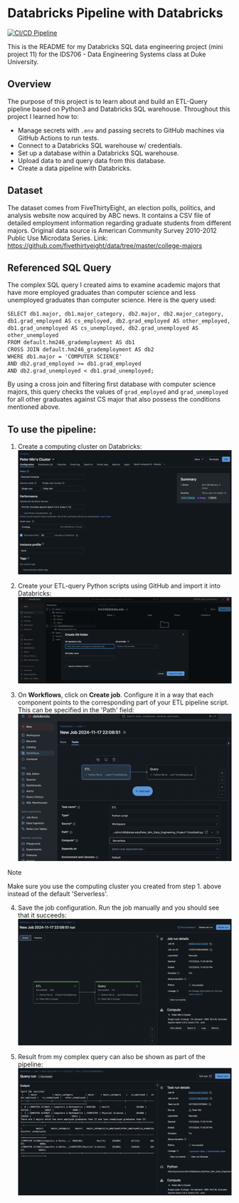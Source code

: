 # Databricks Pipeline with Databricks
[![CI/CD Pipeline](https://github.com/nogibjj/Peter_Min_Data_Engineering_Project11/actions/workflows/cicd.yml/badge.svg?branch=main)](https://github.com/nogibjj/Peter_Min_Data_Engineering_Project11/actions/workflows/cicd.yml)

This is the README for my Databricks SQL data engineering project (mini project 11) for the IDS706 - Data Engineering Systems class at Duke University.

## Overview
The purpose of this project is to learn about and build an ETL-Query pipeline based on Python3 and Databricks SQL warehouse. Throughout this project I learned how to:
- Manage secrets with `.env` and passing secrets to GitHub machines via GitHub Actions to run tests.
- Connect to a Databricks SQL warehouse w/ credentials.
- Set up a database within a Databricks SQL warehouse.
- Upload data to and query data from this database.
- Create a data pipeline with Databricks.

## Dataset
The dataset comes from FiveThirtyEight, an election polls, politics, and analysis website now acquired by ABC news. It contains a CSV file of detailed employment information regarding graduate students from different majors. Original data source is American Community Survey 2010-2012 Public Use Microdata Series. Link: https://github.com/fivethirtyeight/data/tree/master/college-majors

## Referenced SQL Query
The complex SQL query I created aims to examine academic majors that have more employed graduates than computer science and less unemployed graduates than computer science. Here is the query used:
```
SELECT db1.major, db1.major_category, db2.major, db2.major_category, 
db1.grad_employed AS cs_employed, db2.grad_employed AS other_employed,
db1.grad_unemployed AS cs_unemployed, db2.grad_unemployed AS other_unemployed
FROM default.hm246_grademployment AS db1
CROSS JOIN default.hm246_grademployment AS db2
WHERE db1.major = 'COMPUTER SCIENCE'
AND db2.grad_employed >= db1.grad_employed
AND db2.grad_unemployed < db1.grad_unemployed;
```
By using a cross join and filtering first database with computer science majors, this query checks the values of `grad_employed` and `grad_unemployed` for all other graduates against CS major that also possess the conditions mentioned above.

## To use the pipeline:

1. Create a computing cluster on Databricks:
![alt text](img_assets/pic-1.png)

2. Create your ETL-query Python scripts using GitHub and import it into Databricks:
![alt text](img_assets/pic-2.png)

3. On **Workflows**, click on **Create job**. Configure it in a way that each component points to the corresponding part of your ETL pipeline script. This can be specified in the 'Path' field:
![alt text](img_assets/pic-3.png)

> [!NOTE]
> Make sure you use the computing cluster you created from step 1. above instead of the default 'Serverless'.

4. Save the job configuration. Run the job manually and you should see that it succeeds:
![alt text](img_assets/pic-4.png)

5. Result from my complex query can also be shown as part of the pipeline:
![alt text](img_assets/pic-5.png)
